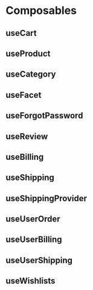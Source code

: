 # Composables

## useCart

## useProduct

## useCategory

## useFacet

## useForgotPassword

## useReview

## useBilling

## useShipping

## useShippingProvider

## useUserOrder

## useUserBilling

## useUserShipping

## useWishlists
